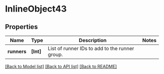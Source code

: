 # InlineObject43

## Properties
Name | Type | Description | Notes
------------ | ------------- | ------------- | -------------
**runners** | **[Int]** | List of runner IDs to add to the runner group. | 

[[Back to Model list]](../README.md#documentation-for-models) [[Back to API list]](../README.md#documentation-for-api-endpoints) [[Back to README]](../README.md)


